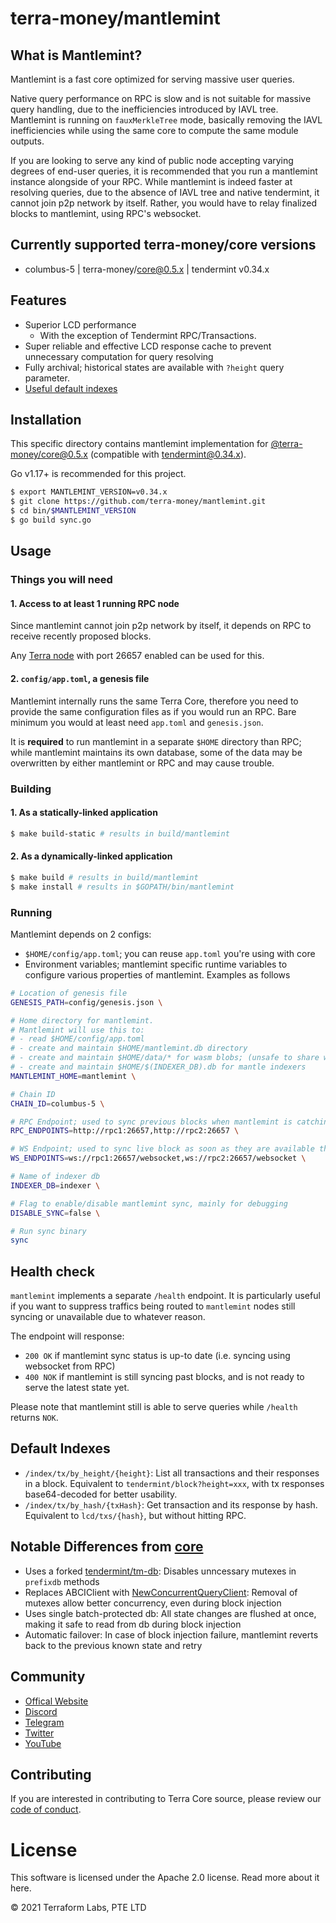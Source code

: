 # terra-money/mantlemint


## What is Mantlemint?

Mantlemint is a fast core optimized for serving massive user queries.

Native query performance on RPC is slow and is not suitable for massive query handling, due to the inefficiencies introduced by IAVL tree. Mantlemint is running on `fauxMerkleTree` mode, basically removing the IAVL inefficiencies while using the same core to compute the same module outputs. 

If you are looking to serve any kind of public node accepting varying degrees of end-user queries, it is recommended that you run a mantlemint instance alongside of your RPC. While mantlemint is indeed faster at resolving queries, due to the absence of IAVL tree and native tendermint, it cannot join p2p network by itself. Rather, you would have to relay finalized blocks to mantlemint, using RPC's websocket.

## Currently supported terra-money/core versions
- columbus-5 | terra-money/core@0.5.x | tendermint v0.34.x


## Features

- Superior LCD performance
    - With the exception of Tendermint RPC/Transactions.
- Super reliable and effective LCD response cache to prevent unnecessary computation for query resolving
- Fully archival; historical states are available with `?height` query parameter.
- [Useful default indexes](#default-indexes)


## Installation

This specific directory contains mantlemint implementation for [@terra-money/core@0.5.x](https://github.com/terra-money/core) (compatible with [tendermint@0.34.x](https://github.com/tendermint/tendermint)).

Go v1.17+ is recommended for this project.

```sh
$ export MANTLEMINT_VERSION=v0.34.x
$ git clone https://github.com/terra-money/mantlemint.git
$ cd bin/$MANTLEMINT_VERSION
$ go build sync.go
```

## Usage

### Things you will need

#### 1. Access to at least 1 running RPC node

Since mantlemint cannot join p2p network by itself, it depends on RPC to receive recently proposed blocks.

Any [Terra node](https://github.com/terra-money/core) with port 26657 enabled can be used for this.

#### 2. `config/app.toml`, a genesis file

Mantlemint internally runs the same Terra Core, therefore you need to provide the same configuration files as if you would run an RPC. Bare minimum you would at least need `app.toml` and `genesis.json`.

It is __required__ to run mantlemint in a separate `$HOME` directory than RPC; while mantlemint maintains its own database, some of the data may be overwritten by either mantlemint or RPC and may cause trouble.


### Building

#### 1. As a statically-linked application
```sh
$ make build-static # results in build/mantlemint
```


#### 2. As a dynamically-linked application
```sh
$ make build # results in build/mantlemint
$ make install # results in $GOPATH/bin/mantlemint
```


### Running

Mantlemint depends on 2 configs:
- `$HOME/config/app.toml`; you can reuse `app.toml` you're using with core
- Environment variables; mantlemint specific runtime variables to configure various properties of mantlemint. Examples as follows

```sh
# Location of genesis file
GENESIS_PATH=config/genesis.json \

# Home directory for mantlemint.
# Mantlemint will use this to:
# - read $HOME/config/app.toml
# - create and maintain $HOME/mantlemint.db directory
# - create and maintain $HOME/data/* for wasm blobs; (unsafe to share with RPC!)
# - create and maintain $HOME/$(INDEXER_DB).db for mantle indexers
MANTLEMINT_HOME=mantlemint \

# Chain ID 
CHAIN_ID=columbus-5 \

# RPC Endpoint; used to sync previous blocks when mantlemint is catching up
RPC_ENDPOINTS=http://rpc1:26657,http://rpc2:26657 \

# WS Endpoint; used to sync live block as soon as they are available through RPC websocket  
WS_ENDPOINTS=ws://rpc1:26657/websocket,ws://rpc2:26657/websocket \

# Name of indexer db
INDEXER_DB=indexer \

# Flag to enable/disable mantlemint sync, mainly for debugging
DISABLE_SYNC=false \

# Run sync binary
sync
```

## Health check

`mantlemint` implements a separate `/health` endpoint. It is particularly useful if you want to suppress traffics being routed to `mantlemint` nodes still syncing or unavailable due to whatever reason.

The endpoint will response:
- `200 OK` if mantlemint sync status is up-to date (i.e. syncing using websocket from RPC)
- `400 NOK` if mantlemint is still syncing past blocks, and is not ready to serve the latest state yet.

Please note that mantlemint still is able to serve queries while `/health` returns `NOK`.

## Default Indexes

- `/index/tx/by_height/{height}`: List all transactions and their responses in a block. Equivalent to `tendermint/block?height=xxx`, with tx responses base64-decoded for better usability.
- `/index/tx/by_hash/{txHash}`: Get transaction and its response by hash. Equivalent to `lcd/txs/{hash}`, but without hitting RPC.

## Notable Differences from [core](https://github.com/terra-money/core)

- Uses a forked [tendermint/tm-db](https://github.com/terra-money/tm-db/commit/c71e8b6e9f20d7f5be32527db4a92ae19ac0d2b2): Disables unncessary mutexes in `prefixdb` methods
- Replaces ABCIClient with [NewConcurrentQueryClient](https://github.com/terra-money/mantlemint/blob/main/bin/v0.34.x/mantlemint/client.go#L110): Removal of mutexes allow better concurrency, even during block injection
- Uses single batch-protected db: All state changes are flushed at once, making it safe to read from db during block injection
- Automatic failover: In case of block injection failure, mantlemint reverts back to the previous known state and retry


## Community

- [Offical Website](https://terra.money)
- [Discord](https://discord.gg/e29HWwC2Mz)
- [Telegram](https://t.me/terra_announcements)
- [Twitter](https://twitter.com/terra_money)
- [YouTube](https://goo.gl/3G4T1z)

## Contributing

If you are interested in contributing to Terra Core source, please review our [code of conduct](./CODE_OF_CONDUCT.md).

# License

This software is licensed under the Apache 2.0 license. Read more about it here.

© 2021 Terraform Labs, PTE LTD
